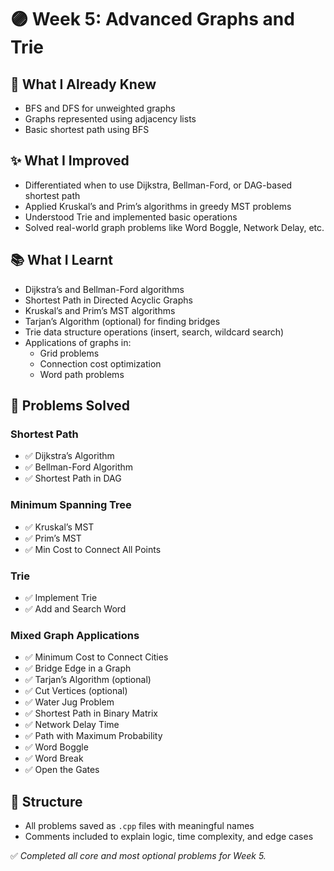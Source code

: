 # 🟣 Week 5: Advanced Graphs and Trie

## 📌 What I Already Knew
- BFS and DFS for unweighted graphs
- Graphs represented using adjacency lists
- Basic shortest path using BFS

## ✨ What I Improved
- Differentiated when to use Dijkstra, Bellman-Ford, or DAG-based shortest path
- Applied Kruskal’s and Prim’s algorithms in greedy MST problems
- Understood Trie and implemented basic operations
- Solved real-world graph problems like Word Boggle, Network Delay, etc.

## 📚 What I Learnt
- Dijkstra’s and Bellman-Ford algorithms
- Shortest Path in Directed Acyclic Graphs
- Kruskal’s and Prim’s MST algorithms
- Tarjan’s Algorithm (optional) for finding bridges
- Trie data structure operations (insert, search, wildcard search)
- Applications of graphs in:
  - Grid problems
  - Connection cost optimization
  - Word path problems

## 🧠 Problems Solved

### Shortest Path
- ✅ Dijkstra’s Algorithm
- ✅ Bellman-Ford Algorithm
- ✅ Shortest Path in DAG

### Minimum Spanning Tree
- ✅ Kruskal’s MST
- ✅ Prim’s MST
- ✅ Min Cost to Connect All Points

### Trie
- ✅ Implement Trie
- ✅ Add and Search Word

### Mixed Graph Applications
- ✅ Minimum Cost to Connect Cities
- ✅ Bridge Edge in a Graph
- ✅ Tarjan’s Algorithm (optional)
- ✅ Cut Vertices (optional)
- ✅ Water Jug Problem
- ✅ Shortest Path in Binary Matrix
- ✅ Network Delay Time
- ✅ Path with Maximum Probability
- ✅ Word Boggle
- ✅ Word Break
- ✅ Open the Gates

## 📁 Structure
- All problems saved as `.cpp` files with meaningful names
- Comments included to explain logic, time complexity, and edge cases

✅ *Completed all core and most optional problems for Week 5.*
